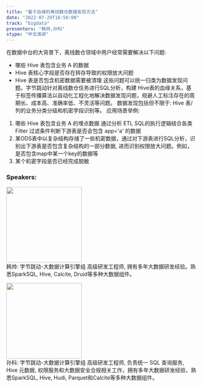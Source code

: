```yaml
---
title: "基于血缘的离线数仓数据发现方法"
date: "2022-07-29T16:50:00"
track: "bigdata"
presenters: "韩帅,孙科"
stype: "中文演讲"
---
```

在数据中台的大背景下，离线数仓领域中用户经常需要解决以下问题:
- 哪些 Hive 表包含业务 A 的数据
- Hive 表核心字段是否存在转存导致的权限放大问题
- Hive 表是否包含机密数据需要被清理
这些问题可以统一归类为数据发现问题。字节跳动针对离线数仓任务进行SQL分析，构建 Hive表的血缘关系，基于标签传播算法以自动化工程化地解决数据发现问题，规避人工标注存在的周期长、成本高、准确率低、不灵活等问题。
数据发现包括但不限于: Hive 表/列的业务分类分级和机密字段识别等。
应用场景举例:
1. 哪些 Hive 表包含业务 A 的埋点数据
通过分析 ETL SQL的执行逻辑结合各类 Filter 过滤条件判断下游表是否会包含 app='a' 的数据
2. 某ODS表中以复杂结构存储了一些机密数据，通过对下游表进行SQL分析，识别出下游表是否包含复杂结构的一部分数据, 进而识别权限放大问题。例如，是否包含map中某一个key的数据等
3. 某个机密字段是否已经完成脱敏
 ### Speakers: 
 <img src="images/speaker/1214.png" width="200" /><br>韩帅: 字节跳动-大数据计算引擎组 高级研发工程师, 拥有多年大数据研发经验。熟悉SparkSQL, Hive, Calcite, Druid等多种大数据组件。

 <img src="images/speaker/1214_2.png" width="200" /><br>孙科: 字节跳动-大数据计算引擎组 高级研发工程师, 负责统一 SQL 查询服务, Hive 元数据, 权限服务和大数据安全合规相关工作，拥有多年大数据研发经验，熟悉SparkSQL, Hive, Hudi, Parquet和Calcite等多种大数据组件。

 